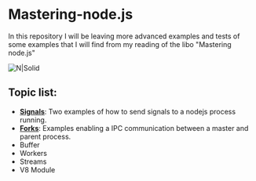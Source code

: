 # Mastering-node.js
In this repository I will be leaving more advanced examples and tests of some examples that I will find from my reading of the libo "Mastering node.js"

![N|Solid](http://damiancipolat.com/webFiles/mastering.png)

## Topic list:

- **[Signals]**: Two examples of how to send signals to a nodejs process running.
- **[Forks]**: Examples enabling a IPC communication between a master and parent process.
- Buffer
- Workers
- Streams
- V8 Module

[Signals]:https://github.com/damiancipolat/Mastering-node.js/tree/master/signals
[Forks]:https://github.com/damiancipolat/Mastering-node.js/tree/master/forks
